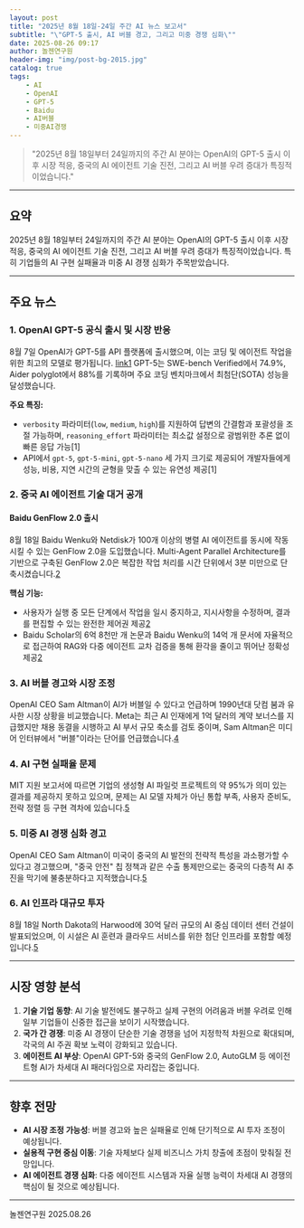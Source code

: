 ```yaml
---
layout: post
title: "2025년 8월 18일-24일 주간 AI 뉴스 보고서"
subtitle: "\"GPT-5 출시, AI 버블 경고, 그리고 미중 경쟁 심화\""
date: 2025-08-26 09:17
author: 놀젠연구원
header-img: "img/post-bg-2015.jpg"
catalog: true
tags:
    - AI
    - OpenAI
    - GPT-5
    - Baidu
    - AI버블
    - 미중AI경쟁
---
```


> "2025년 8월 18일부터 24일까지의 주간 AI 분야는 OpenAI의 GPT-5 출시 이후 시장 적응, 중국의 AI 에이전트 기술 진전, 그리고 AI 버블 우려 증대가 특징적이었습니다."

---

## 요약

2025년 8월 18일부터 24일까지의 주간 AI 분야는 OpenAI의 GPT-5 출시 이후 시장 적응, 중국의 AI 에이전트 기술 진전, 그리고 AI 버블 우려 증대가 특징적이었습니다. 특히 기업들의 AI 구현 실패율과 미중 AI 경쟁 심화가 주목받았습니다.

---

## 주요 뉴스

### 1. OpenAI GPT-5 공식 출시 및 시장 반응

8월 7일 OpenAI가 GPT-5를 API 플랫폼에 출시했으며, 이는 코딩 및 에이전트 작업을 위한 최고의 모델로 평가됩니다. [link1]  GPT-5는 SWE-bench Verified에서 74.9%, Aider polyglot에서 88%를 기록하며 주요 코딩 벤치마크에서 최첨단(SOTA) 성능을 달성했습니다.

**주요 특징:**
-   `verbosity` 파라미터(`low`, `medium`, `high`)를 지원하여 답변의 간결함과 포괄성을 조절 가능하며, `reasoning_effort` 파라미터는 최소값 설정으로 광범위한 추론 없이 빠른 응답 가능[1]
-   API에서 `gpt-5`, `gpt-5-mini`, `gpt-5-nano` 세 가지 크기로 제공되어 개발자들에게 성능, 비용, 지연 시간의 균형을 맞출 수 있는 유연성 제공[1]

### 2. 중국 AI 에이전트 기술 대거 공개

#### Baidu GenFlow 2.0 출시

8월 18일 Baidu Wenku와 Netdisk가 100개 이상의 병렬 AI 에이전트를 동시에 작동시킬 수 있는 GenFlow 2.0을 도입했습니다. Multi-Agent Parallel Architecture를 기반으로 구축된 GenFlow 2.0은 복잡한 작업 처리를 시간 단위에서 3분 미만으로 단축시켰습니다.[2]

**핵심 기능:**
-   사용자가 실행 중 모든 단계에서 작업을 일시 중지하고, 지시사항을 수정하며, 결과를 편집할 수 있는 완전한 제어권 제공[2]
-   Baidu Scholar의 6억 8천만 개 논문과 Baidu Wenku의 14억 개 문서에 자율적으로 접근하여 RAG와 다중 에이전트 교차 검증을 통해 환각을 줄이고 뛰어난 정확성 제공[2]

### 3. AI 버블 경고와 시장 조정

OpenAI CEO Sam Altman이 AI가 버블일 수 있다고 언급하며 1990년대 닷컴 붐과 유사한 시장 상황을 비교했습니다. Meta는 최근 AI 인재에게 1억 달러의 계약 보너스를 지급했지만 채용 동결을 시행하고 AI 부서 규모 축소를 검토 중이며, Sam Altman은 미디어 인터뷰에서 "버블"이라는 단어를 언급했습니다.[4]

### 4. AI 구현 실패율 문제

MIT 지원 보고서에 따르면 기업의 생성형 AI 파일럿 프로젝트의 약 95%가 의미 있는 결과를 제공하지 못하고 있으며, 문제는 AI 모델 자체가 아닌 통합 부족, 사용자 준비도, 전략 정렬 등 구현 격차에 있습니다.[5]

### 5. 미중 AI 경쟁 심화 경고

OpenAI CEO Sam Altman이 미국이 중국의 AI 발전의 전략적 특성을 과소평가할 수 있다고 경고했으며, "중국 안전" 칩 정책과 같은 수출 통제만으로는 중국의 다층적 AI 추진을 막기에 불충분하다고 지적했습니다.[5]

### 6. AI 인프라 대규모 투자

8월 18일 North Dakota의 Harwood에 30억 달러 규모의 AI 중심 데이터 센터 건설이 발표되었으며, 이 시설은 AI 훈련과 클라우드 서비스를 위한 첨단 인프라를 포함할 예정입니다.[5]

---

## 시장 영향 분석

1.  **기술 기업 동향**: AI 기술 발전에도 불구하고 실제 구현의 어려움과 버블 우려로 인해 일부 기업들이 신중한 접근을 보이기 시작했습니다.
2.  **국가 간 경쟁**: 미중 AI 경쟁이 단순한 기술 경쟁을 넘어 지정학적 차원으로 확대되며, 각국의 AI 주권 확보 노력이 강화되고 있습니다.
3.  **에이전트 AI 부상**: OpenAI GPT-5와 중국의 GenFlow 2.0, AutoGLM 등 에이전트형 AI가 차세대 AI 패러다임으로 자리잡는 중입니다.

---

## 향후 전망

-   **AI 시장 조정 가능성**: 버블 경고와 높은 실패율로 인해 단기적으로 AI 투자 조정이 예상됩니다.
-   **실용적 구현 중심 이동**: 기술 자체보다 실제 비즈니스 가치 창출에 초점이 맞춰질 전망입니다.
-   **AI 에이전트 경쟁 심화**: 다중 에이전트 시스템과 자율 실행 능력이 차세대 AI 경쟁의 핵심이 될 것으로 예상됩니다.

---

놀젠연구원 2025.08.26

[link1]: //openai.com/ko-KR/index/introducing-gpt-5/
[2]: //en.wikipedia.org/wiki/Z.ai
[3]: //www.cnbc.com/2025/08/18/openai-sam-altman-warns-ai-market-is-in-a-bubble.html
[4]: //edition.cnn.com/2025/08/22/business/ai-vibe-shift-nightcap
[5]: //www.crescendo.ai/news/latest-ai-news-and-updates